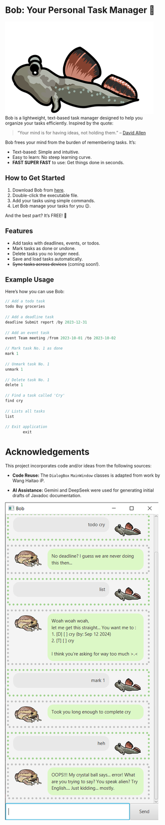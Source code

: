 # Bob: Your Personal Task Manager 🚀
![alt text](https://github.com/zyonwee/iP/blob/master/src/main/resources/images/user.png?raw=true)
Bob is a lightweight, text-based task manager designed to help you organize your tasks efficiently. Inspired by the quote:

> “Your mind is for having ideas, not holding them.” – [David Allen](https://gettingthingsdone.com/)

Bob frees your mind from the burden of remembering tasks. It’s:

*   Text-based: Simple and intuitive.
*   Easy to learn: No steep learning curve.
*   **FAST SUPER FAST** to use: Get things done in seconds.

## How to Get Started

1.  Download Bob from [here](https://github.com/zyonwee/ip).
2.  Double-click the executable file.
3.  Add your tasks using simple commands.
4.  Let Bob manage your tasks for you 😉.

And the best part? It’s FREE! 🎉

## Features

-   Add tasks with deadlines, events, or todos.
-   Mark tasks as done or undone.
-   Delete tasks you no longer need.
-   Save and load tasks automatically.
-   ~~Sync tasks across devices~~ (coming soon!).

## Example Usage

Here’s how you can use Bob:

```java
// Add a todo task
todo Buy groceries

// Add a deadline task
deadline Submit report /by 2023-12-31

// Add an event task
event Team meeting /from 2023-10-01 /to 2023-10-02

// Mark task No. 1 as done
mark 1

// Unmark task No. 1
unmark 1

// Delete task No. 1
delete 1

// Find a task called 'Cry'
find cry

// Lists all tasks
list

// Exit application
        exit
```
# Acknowledgements

This project incorporates code and/or ideas from the following sources:

*   **Code Reuse:**  The `DialogBox` `MainWindow` classes is adapted from work by Wang Haitao iP.

*   **AI Assistance:** Gemini and DeepSeek were used for generating initial drafts of Javadoc documentation.

![alt text](https://github.com/zyonwee/iP/blob/master/docs/Ui.png?raw=true)
